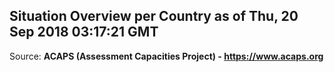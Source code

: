 ## Situation Overview per Country as of Thu, 20 Sep 2018 03:17:21 GMT

Source: **ACAPS (Assessment Capacities Project) - https://www.acaps.org**